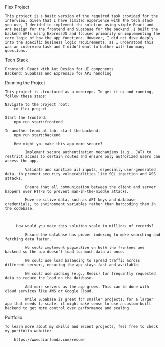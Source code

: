 Flex Project

    This project is a basic version of the required task provided for the interview. Given that I have limited experience with the tech stack you use, I decided to implement the solution using simple React and Ant Design for the frontend and Supabase for the backend. I built the backend APIs using ExpressJS and focused primarily on implementing the core logic of how the app functions. However, I did not dive deeply into the specific business logic requirements, as I understood this was an interview task and I didn’t want to bother with too many questions.

Tech Stack

    Frontend: React with Ant Design for UI components
    Backend: Supabase and ExpressJS for API handling

Running the Project

    This project is structured as a monorepo. To get it up and running, follow these steps:

    Navigate to the project root:
        cd flex-project

    Start the frontend:
        npm run start:frontend

    In another terminal tab, start the backend:
        npm run start:backend

        How might you make this app more secure?

             Implement secure authentication mechanisms (e.g., JWT) to restrict access to certain routes and ensure only authorized users can access the app.

             Validate and sanitize all inputs, especially user-generated data, to prevent security vulnerabilities like SQL injection and XSS attacks.

             Ensure that all communication between the client and server happens over HTTPS to prevent man-in-the-middle attacks.

             Move sensitive data, such as API keys and database credentials, to environment variables rather than hardcoding them in the codebase.



         How would you make this solution scale to millions of records?

             Ensure the database has proper indexing to make searching and fetching data faster.

             We could implement pagination on both the frontend and backend so the app doesn't load too much data at once.

             We could use load balancing to spread traffic across different servers, ensuring the app stays fast and available.

             We could use caching (e.g., Redis) for frequently requested data to reduce the load on the database.

             Add more servers as the app grows. This can be done with cloud services like AWS or Google Cloud.

             While Supabase is great for smaller projects, for a larger app that needs to scale, it might make sense to use a custom-built backend to get more control over performance and scaling.

Portfolio

    To learn more about my skills and recent projects, feel free to check my portfolio website:

        https://www.diarfonda.com/resume
